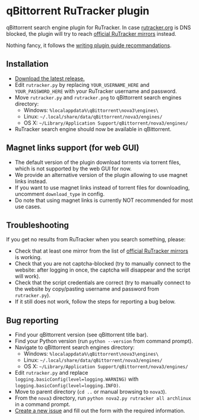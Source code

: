 # qBittorrent RuTracker plugin

qBittorrent search engine plugin for RuTracker. In case [rutracker.org](https://rutracker.org) is DNS blocked, the plugin will try to reach [official RuTracker mirrors](http://rutracker.wiki/%D0%A7%D1%82%D0%BE_%D0%B4%D0%B5%D0%BB%D0%B0%D1%82%D1%8C,_%D0%B5%D1%81%D0%BB%D0%B8_%D0%B2%D0%B0%D0%BC_%D0%B7%D0%B0%D0%B1%D0%BB%D0%BE%D0%BA%D0%B8%D1%80%D0%BE%D0%B2%D0%B0%D0%BD_%D0%B4%D0%BE%D1%81%D1%82%D1%83%D0%BF_%D0%BD%D0%B0_rutracker.org#.D0.97.D0.B5.D1.80.D0.BA.D0.B0.D0.BB.D0.B0_rutracker.org) instead.

Nothing fancy, it follows the [writing plugin guide recommandations](https://github.com/qbittorrent/search-plugins/wiki/How-to-write-a-search-plugin).

## Installation

- [Download the latest release.](https://github.com/Skymirrh/qBittorrent-RuTracker-plugin/releases/latest)
- Edit `rutracker.py` by replacing `YOUR_USERNAME_HERE` and `YOUR_PASSWORD_HERE` with your RuTracker username and password.
- Move `rutracker.py` and `rutracker.png` to qBittorrent search engines directory:
  - Windows: `%localappdata%\qBittorrent\nova3\engines\`
  - Linux: `~/.local/share/data/qBittorrent/nova3/engines/`
  - OS X: `~/Library/Application Support/qBittorrent/nova3/engines/`
- RuTracker search engine should now be available in qBittorrent.

## Magnet links support (for web GUI)

- The default version of the plugin download torrents via torrent files, which is not supported by the web GUI for now.
- We provide an alternative version of the plugin allowing to use magnet links instead.
- If you want to use magnet links instead of torrent files for downloading, uncomment `download_type` in config.
- Do note that using magnet links is currently NOT recommended for most use cases.

## Troubleshooting

If you get no results from RuTracker when you search something, please:

- Check that at least one mirror from the list of [official RuTracker mirrors](http://rutracker.wiki/%D0%A7%D1%82%D0%BE_%D0%B4%D0%B5%D0%BB%D0%B0%D1%82%D1%8C,_%D0%B5%D1%81%D0%BB%D0%B8_%D0%B2%D0%B0%D0%BC_%D0%B7%D0%B0%D0%B1%D0%BB%D0%BE%D0%BA%D0%B8%D1%80%D0%BE%D0%B2%D0%B0%D0%BD_%D0%B4%D0%BE%D1%81%D1%82%D1%83%D0%BF_%D0%BD%D0%B0_rutracker.org#.D0.97.D0.B5.D1.80.D0.BA.D0.B0.D0.BB.D0.B0_rutracker.org) is working.
- Check that you are not captcha-blocked (try to manually connect to the website: after logging in once, the captcha will disappear and the script will work).
- Check that the script credentials are correct (try to manually connect to the website by copy/pasting username and password from `rutracker.py`).
- If it still does not work, follow the steps for reporting a bug below.

## Bug reporting

- Find your qBittorrent version (see qBittorrent title bar).
- Find your Python version (run `python --version` from command prompt).
- Navigate to qBittorrent search engines directory:
  - Windows: `%localappdata%\qBittorrent\nova3\engines\`
  - Linux: `~/.local/share/data/qBittorrent/nova3/engines/`
  - OS X: `~/Library/Application Support/qBittorrent/nova3/engines/`
- Edit `rutracker.py` and replace `logging.basicConfig(level=logging.WARNING)` with `logging.basicConfig(level=logging.INFO)`.
- Move to parent directory (`cd ..` or manual browsing to `nova3`).
- From the `nova3` directory, run `python nova2.py rutracker all archlinux` in a command prompt.
- [Create a new issue](https://github.com/Skymirrh/qBittorrent-RuTracker-plugin/issues/new) and fill out the form with the required information.
